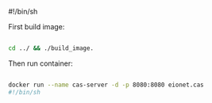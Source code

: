 #!/bin/sh

First build image:

```bash

cd ../ && ./build_image.
```

Then run container:

```bash

docker run --name cas-server -d -p 8080:8080 eionet.cas
#!/bin/sh
